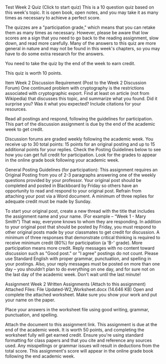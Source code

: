 Test
Week 2 Quiz (Click to start quiz)
This is a 10 question quiz based on this week's topic.  It is open book, open notes, and you may take it as many times as necessary to achieve a perfect score.

The quizzes are a "participation grade," which means that you can retake them as many times as necessary. However, please be aware that low scores are a sign that you need to go back to the reading assignment, slow down, and read more carefully. Many of the answers to this quiz are more general in nature and may not be found in this week's chapters, so you may have to do some extra research for the answers.

You need to take the quiz by the end of the week to earn credit.

This quiz is worth 10 points.

Item
Week 2 Discussion Requirement (Post to the Week 2 Discussion Forum)
One continued problem with cryptography is the restrictions associated with cryptographic export.  Find at least on article (not from Wikipedia) that discusses this topic, and summarize what you found.  Did it surprise you?  Was it what you expected?  Include citations for your resources.



Read all postings and respond, following the guidelines for participation. This part of the discussion assignment is due by the end of the academic week to get credit.

Discussion forums are graded weekly following the academic week. You receive up to 30 total points: 15 points for an original posting and up to 15 additional points for your replies. Check the Posting Guidelines below to see how you can get full credit for participation. Look for the grades to appear in the online grade book following your academic week.


General Posting Guidelines (for participation):  This assignment requires an Original Posting from you of 2-3 paragraphs answering one of the weekly questions provided by your professor. Your original post should be completed and posted in Blackboard by Friday so others have an opportunity to read and respond to your original post.  Refrain from attaching your post via a Word document.  A minimum of three replies for adequate credit must be made by Sunday.

To start your original post, create a new thread with the title that includes the assignment name and your name.  (For example – “Week 1 - Mary Smith”) That way, everyone knows to whom they are responding.  In addition to your original post that should be posted by Friday, you must respond to other original posts made by your classmates to get credit for discussion.  A minimum of three responses that demonstrate critical thinking is required to receive minimum credit (80%) for participation (a 'B-' grade).  More participation means more credit. Reply messages with no content toward discussion such as "Good post." or "I agree" postings do not count. Please use Standard English with proper grammar, punctuation, and spelling in your postings. Also, your reply messages must be posted on more than one day – you shouldn’t plan to do everything on one day, and for sure not on the last day of the academic week. Don't wait until the last minute!

Assignment
Week 2 Written Assignments (Attach to this assignment)
Attached Files:
File Updated-W2_Worksheet.docx (14.646 KB)
Open and complete the attached worksheet.  Make sure you show your work and put your name on the paper.


Place your answers in the worksheet file using good writing, grammar, punctuation, and spelling.

Attach the document to this assignment link. This assignment is due at the end of the academic week. It is worth 50 points, and completing the worksheet fully will get earned credit. Ensure you're using standard formatting for class papers and that you cite and reference any sources used. Any misspellings or grammar issues will result in deductions from the total score. This assignment's score will appear in the online grade book following the end academic week.